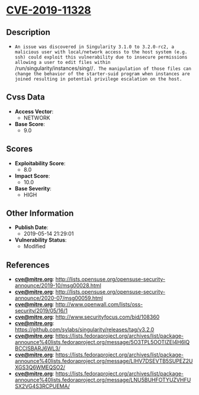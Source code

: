 
# [CVE-2019-11328](http://lists.opensuse.org/opensuse-security-announce/2019-10/msg00028.html)

## Description

- `An issue was discovered in Singularity 3.1.0 to 3.2.0-rc2, a malicious user with local/network access to the host system (e.g. ssh) could exploit this vulnerability due to insecure permissions allowing a user to edit files within `/run/singularity/instances/sing/<user>/<instance>`. The manipulation of those files can change the behavior of the starter-suid program when instances are joined resulting in potential privilege escalation on the host.`

## Cvss Data

- **Access Vector**:
  - NETWORK
- **Base Score**:
  - 9.0

## Scores

- **Exploitability Score**:
  - 8.0
- **Impact Score**:
  - 10.0
- **Base Severity**:
  - HIGH

## Other Information

- **Publish Date**:
  - 2019-05-14 21:29:01
- **Vulnerability Status**:
  - Modified

## References

- **cve@mitre.org**: http://lists.opensuse.org/opensuse-security-announce/2019-10/msg00028.html
- **cve@mitre.org**: http://lists.opensuse.org/opensuse-security-announce/2020-07/msg00059.html
- **cve@mitre.org**: http://www.openwall.com/lists/oss-security/2019/05/16/1
- **cve@mitre.org**: http://www.securityfocus.com/bid/108360
- **cve@mitre.org**: https://github.com/sylabs/singularity/releases/tag/v3.2.0
- **cve@mitre.org**: https://lists.fedoraproject.org/archives/list/package-announce%40lists.fedoraproject.org/message/5O3TPL5OOTIZEI4H6IQBCCISBARJ6WL3/
- **cve@mitre.org**: https://lists.fedoraproject.org/archives/list/package-announce%40lists.fedoraproject.org/message/LIHV7DSEVTB5SUPEZ2UXGS3Q6WMEQSO2/
- **cve@mitre.org**: https://lists.fedoraproject.org/archives/list/package-announce%40lists.fedoraproject.org/message/LNU5BUHFOTYUZVHFUSX2VG4S3RCPUEMA/
